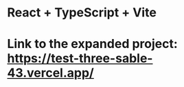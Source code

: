 # React + TypeScript + Vite

# Link to the expanded project: https://test-three-sable-43.vercel.app/
